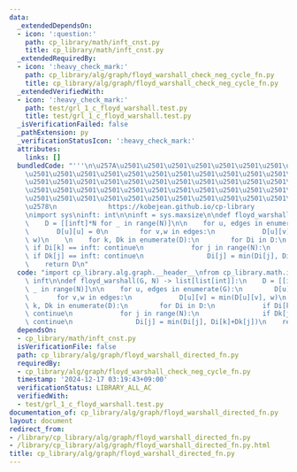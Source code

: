 ```yaml
---
data:
  _extendedDependsOn:
  - icon: ':question:'
    path: cp_library/math/inft_cnst.py
    title: cp_library/math/inft_cnst.py
  _extendedRequiredBy:
  - icon: ':heavy_check_mark:'
    path: cp_library/alg/graph/floyd_warshall_check_neg_cycle_fn.py
    title: cp_library/alg/graph/floyd_warshall_check_neg_cycle_fn.py
  _extendedVerifiedWith:
  - icon: ':heavy_check_mark:'
    path: test/grl_1_c_floyd_warshall.test.py
    title: test/grl_1_c_floyd_warshall.test.py
  _isVerificationFailed: false
  _pathExtension: py
  _verificationStatusIcon: ':heavy_check_mark:'
  attributes:
    links: []
  bundledCode: "'''\n\u257A\u2501\u2501\u2501\u2501\u2501\u2501\u2501\u2501\u2501\u2501\
    \u2501\u2501\u2501\u2501\u2501\u2501\u2501\u2501\u2501\u2501\u2501\u2501\u2501\
    \u2501\u2501\u2501\u2501\u2501\u2501\u2501\u2501\u2501\u2501\u2501\u2501\u2501\
    \u2501\u2501\u2501\u2501\u2501\u2501\u2501\u2501\u2501\u2501\u2501\u2501\u2501\
    \u2501\u2501\u2501\u2501\u2501\u2501\u2501\u2501\u2501\u2501\u2501\u2501\u2501\
    \u2578\n             https://kobejean.github.io/cp-library               \n'''\n\
    \nimport sys\ninft: int\n\ninft = sys.maxsize\n\ndef floyd_warshall(G, N) -> list[list[int]]:\n\
    \    D = [[inft]*N for _ in range(N)]\n\n    for u, edges in enumerate(G):\n \
    \       D[u][u] = 0\n        for v,w in edges:\n            D[u][v] = min(D[u][v],\
    \ w)\n    \n    for k, Dk in enumerate(D):\n        for Di in D:\n           \
    \ if Di[k] == inft: continue\n            for j in range(N):\n               \
    \ if Dk[j] == inft: continue\n                Di[j] = min(Di[j], Di[k]+Dk[j])\n\
    \    return D\n"
  code: "import cp_library.alg.graph.__header__\nfrom cp_library.math.inft_cnst import\
    \ inft\n\ndef floyd_warshall(G, N) -> list[list[int]]:\n    D = [[inft]*N for\
    \ _ in range(N)]\n\n    for u, edges in enumerate(G):\n        D[u][u] = 0\n \
    \       for v,w in edges:\n            D[u][v] = min(D[u][v], w)\n    \n    for\
    \ k, Dk in enumerate(D):\n        for Di in D:\n            if Di[k] == inft:\
    \ continue\n            for j in range(N):\n                if Dk[j] == inft:\
    \ continue\n                Di[j] = min(Di[j], Di[k]+Dk[j])\n    return D"
  dependsOn:
  - cp_library/math/inft_cnst.py
  isVerificationFile: false
  path: cp_library/alg/graph/floyd_warshall_directed_fn.py
  requiredBy:
  - cp_library/alg/graph/floyd_warshall_check_neg_cycle_fn.py
  timestamp: '2024-12-17 03:19:43+09:00'
  verificationStatus: LIBRARY_ALL_AC
  verifiedWith:
  - test/grl_1_c_floyd_warshall.test.py
documentation_of: cp_library/alg/graph/floyd_warshall_directed_fn.py
layout: document
redirect_from:
- /library/cp_library/alg/graph/floyd_warshall_directed_fn.py
- /library/cp_library/alg/graph/floyd_warshall_directed_fn.py.html
title: cp_library/alg/graph/floyd_warshall_directed_fn.py
---
```

